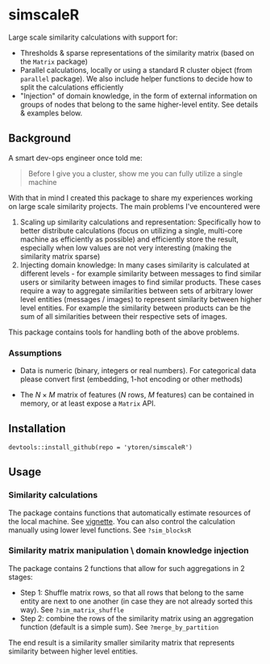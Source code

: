 # simscaleR

Large scale similarity calculations with support for:
* Thresholds & sparse representations of the similarity matrix (based on the `Matrix` package)
* Parallel calculations, locally or using a standard R cluster object (from `parallel` package). We also include helper functions to decide how to split the calculations efficiently  
* "Injection" of domain knowledge, in the form of external information on groups of nodes that belong to the same higher-level entity. See details & examples below.

## Background

A smart dev-ops engineer once told me: 
> Before I give you a cluster, show me you can fully utilize a single machine

With that in mind I created this package to share my experiences working on large scale similarity projects. The main problems I've encountered were

1. Scaling up similarity calculations and representation: Specifically how to better distribute calculations (focus on utilizing a single, multi-core machine as efficiently as possible) and efficiently store the result, especially when low values are not very interesting (making the similarity matrix sparse)
2. Injecting domain knowledge: In many cases similarity is calculated at different levels - for example similarity between messages to find similar users or similarity between images to find similar products. These cases require a way to aggregate similarities between sets of arbitrary lower level entities (messages / images) to represent similarity between higher level entities. For example the similarity between products can be the sum of all similarities between their respective sets of images. 

This package contains tools for handling both of the above problems. 

### Assumptions

* Data is numeric (binary, integers or real numbers). For categorical data please convert first (embedding, 1-hot encoding or other methods)

* The $N\times M$ matrix of features ($N$ rows, $M$ features) can be contained in memory, or at least expose a `Matrix` API. 


## Installation
`devtools::install_github(repo = 'ytoren/simscaleR')`

## Usage

### Similarity calculations 

The package contains functions that automatically estimate resources of the local machine. See [vignette]('/vignettes/estimating-local-resources.Rmd'). You can also control the calculation manually using lower level functions. See `?sim_blocksR`

### Similarity matrix manipulation \ domain knowledge injection

The package contains 2 functions that allow for such aggregations in 2 stages: 

* Step 1: Shuffle matrix rows, so that all rows that belong to the same entity are next to one another (in case they are not already sorted this way). See `?sim_matrix_shuffle`
* Step 2: combine the rows of the similarity matrix using an aggregation function (default is a simple sum). See `?merge_by_partition`

The end result is a similarity smaller similarity matrix that represents similarity between higher level entities. 




